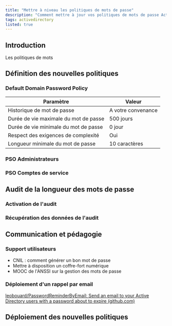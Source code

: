 ```yaml
---
title: "Mettre à niveau les politiques de mots de passe"
description: "Comment mettre à jour vos politiques de mots de passe Active Directory (en évitant de tout casser) ?"
tags: activedirectory
listed: true
---
```


## Introduction

Les politiques de mots

## Définition des nouvelles politiques

### Default Domain Password Policy

Paramètre                             | Valeur
---------                             | ------
Historique de mot de passe            | A votre convenance
Durée de vie maximale du mot de passe | 500 jours
Durée de vie minimale du mot de passe | 0 jour
Respect des exigences de complexité   | Oui
Longueur minimale du mot de passe     | 10 caractères

### PSO Administrateurs

### PSO Comptes de service

## Audit de la longueur des mots de passe

### Activation de l'audit

### Récupération des données de l'audit

## Communication et pédagogie

### Support utilisateurs

- CNIL : comment générer un bon mot de passe
- Mettre à disposition un coffre-fort numérique
- MOOC de l'ANSSI sur la gestion des mots de passe

### Déploiement d'un rappel par email

[leobouard/PasswordReminderByEmail: Send an email to your Active Directory users with a password about to expire (github.com)](https://github.com/leobouard/PasswordReminderByEmail)

## Déploiement des nouvelles politiques